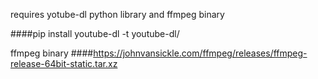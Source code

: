 
requires yotube-dl python library and ffmpeg binary

####pip install youtube-dl -t youtube-dl/ 

ffmpeg binary
####https://johnvansickle.com/ffmpeg/releases/ffmpeg-release-64bit-static.tar.xz

